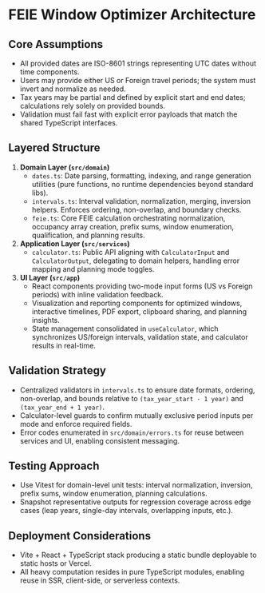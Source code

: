 # FEIE Window Optimizer Architecture

## Core Assumptions
- All provided dates are ISO-8601 strings representing UTC dates without time components.
- Users may provide either US or Foreign travel periods; the system must invert and normalize as needed.
- Tax years may be partial and defined by explicit start and end dates; calculations rely solely on provided bounds.
- Validation must fail fast with explicit error payloads that match the shared TypeScript interfaces.

## Layered Structure
1. **Domain Layer (`src/domain`)**
   - `dates.ts`: Date parsing, formatting, indexing, and range generation utilities (pure functions, no runtime dependencies beyond standard libs).
   - `intervals.ts`: Interval validation, normalization, merging, inversion helpers. Enforces ordering, non-overlap, and boundary checks.
   - `feie.ts`: Core FEIE calculation orchestrating normalization, occupancy array creation, prefix sums, window enumeration, qualification, and planning results.
2. **Application Layer (`src/services`)**
   - `calculator.ts`: Public API aligning with `CalculatorInput` and `CalculatorOutput`, delegating to domain helpers, handling error mapping and planning mode toggles.
3. **UI Layer (`src/app`)**
   - React components providing two-mode input forms (US vs Foreign periods) with inline validation feedback.
   - Visualization and reporting components for optimized windows, interactive timelines, PDF export, clipboard sharing, and planning insights.
   - State management consolidated in `useCalculator`, which synchronizes US/foreign intervals, validation state, and calculator results in real-time.

## Validation Strategy
- Centralized validators in `intervals.ts` to ensure date formats, ordering, non-overlap, and bounds relative to `(tax_year_start - 1 year)` and `(tax_year_end + 1 year)`.
- Calculator-level guards to confirm mutually exclusive period inputs per mode and enforce required fields.
- Error codes enumerated in `src/domain/errors.ts` for reuse between services and UI, enabling consistent messaging.

## Testing Approach
- Use Vitest for domain-level unit tests: interval normalization, inversion, prefix sums, window enumeration, planning calculations.
- Snapshot representative outputs for regression coverage across edge cases (leap years, single-day intervals, overlapping inputs, etc.).

## Deployment Considerations
- Vite + React + TypeScript stack producing a static bundle deployable to static hosts or Vercel.
- All heavy computation resides in pure TypeScript modules, enabling reuse in SSR, client-side, or serverless contexts.
